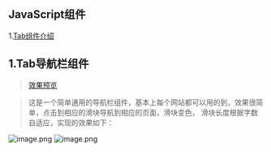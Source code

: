 
## JavaScript组件
1.[Tab组件介绍](https://github.com/suminhohu/Component/issues/1)

## 1.Tab导航栏组件     
> [效果预览](https://suminhohu.github.io/Component/Tab/tab.html)

> 这是一个简单通用的导航栏组件，基本上每个网站都可以用的到，效果很简单，点击到相应的滑块导航到相应的页面，滑块变色，
> 滑块长度根据字数自适应，实现的效果如下：

![image.png](http://upload-images.jianshu.io/upload_images/1394028-5c5170a2050d8759.png?imageMogr2/auto-orient/strip%7CimageView2/2/w/1240)
![image.png](http://upload-images.jianshu.io/upload_images/1394028-b3c8b8c7e4f11dfe.png?imageMogr2/auto-orient/strip%7CimageView2/2/w/1240)

   
